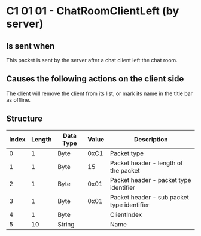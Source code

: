 # C1 01 01 - ChatRoomClientLeft (by server)

## Is sent when

This packet is sent by the server after a chat client left the chat room.

## Causes the following actions on the client side

The client will remove the client from its list, or mark its name in the title bar as offline.

## Structure

| Index | Length | Data Type | Value | Description |
|-------|--------|-----------|-------|-------------|
| 0 | 1 |   Byte   | 0xC1  | [Packet type](PacketTypes.md) |
| 1 | 1 |    Byte   |   15   | Packet header - length of the packet |
| 2 | 1 |    Byte   | 0x01  | Packet header - packet type identifier |
| 3 | 1 |    Byte   | 0x01  | Packet header - sub packet type identifier |
| 4 | 1 | Byte |  | ClientIndex |
| 5 | 10 | String |  | Name |